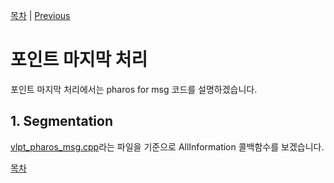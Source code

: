 [목차](/README.md)          |           [Previous](/docs/mdfile/clustering.md)
# 포인트 마지막 처리

포인트 마지막 처리에서는 pharos for msg 코드를 설명하겠습니다.

## 1. Segmentation

[vlpt_pharos_msg.cpp](/src/vlp/pharos_vlp_tilt/src/vlpt_pharos_msg.cpp)라는 파일을 기준으로 AllInformation 콜백함수를 보겠습니다.




[목차](/README.md)
